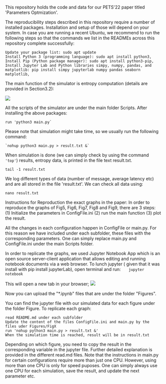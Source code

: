 This repository holds the code and data for our PETS'22 paper titled 'Parameters Optmization'.



The reproducibility steps described in this repository require a number of installed packages. Installation and setup of those will depend on your system. In case you are running a recent Ubuntu, we recommend to run the following steps so that the commands we list in the READMEs across this repository complete successfully:

    Update your package list: sudo apt update
    Install Python 3 (programming language): sudo apt install python3,
    Install Pip (Python package manager): sudo apt install python3-pip,
    Install Jupyter Lab and Python libraries simpy, numpy, pandas, and matplotlib: pip install simpy jupyterlab numpy pandas seaborn matplotlib,

The main function of the simulator is entropy computation (details are provided in Section3.2):

![](/home/iness/Desktop/entropy.png)

All the scripts of the simulator are under the main folder Scripts. After installing the above packages:
 
    run 'python3 main.py`

Please note that simulation might take time, so we usually run the following command:
        
    `nohup python3 main.py > result.txt &`
When simulation is done (we can simply check by using the command `'top'`) results, entropy data, is printed in the file text result.txt.
       
    tail -1 result.txt


We log different types of data (number of message, average latency etc) and are all stored in the file 'result.txt'. We can check all data using:

    nano result.txt

Instructions for Reproduction the exact graphs in the paper:
    In order to reproduce the graphs of Fig5, Fig6, Fig7, Fig8 and Fig9, there are 3 steps: (1) Initialize the parameters in ConfigFile.ini (2) run the main function (3) plot the result. 

All the changes in each configuration happen in ConfigFile or main.py. For this reason we have included under each subfolder, these files with the corresponding parameters. One can simply replace main.py and ConfigFile.ini under the main Scripts folder.

In order to replicate the graphs, we used Jupyter Notebook App which is an open source server-client application that allows editing and running notebook documents via a web browser.
To lunch jupyter ( given that it was install with pip install jupyterLab), open terminal and run:
`    jupyter notebook
`    

This will open a new tab in your browser;
![](/home/iness/Desktop/pets.png)

Now you can upload the "*.ipynb" files that are under the folder "Figures".

You can find the jupyter file with our simulated data for each figure under the folder Figure.
To replicate each graph:
    
    read README.md under each subfolder
    Update the content of the files ConfigFile.ini and main.py by the files uder Figures/FigX 
    run 'nohup python3 main.py > result.txt &'
    When the simulation time is reached, result will be in result.txt

Depending on which figure, you need to copy the result in the corresponding variable in the jupyter file. Further detailed explanation is provided in the different read.md files.
Note that the instructions in main.py for certain configurations require more than just one CPU. However, using more than one CPU is only for speed puposes.
One can simply always use one CPU for each simulation, save the result,  and update the next parameter etc.


